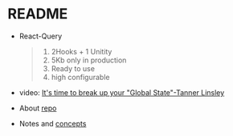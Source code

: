 # README

- React-Query

  > 1.  2Hooks + 1 Unitity
  > 2.  5Kb only in production
  > 3.  Ready to use
  > 4.  high configurable

- video: [It's time to break up your "Global State"-Tanner Linsley](https://www.youtube.com/watch?v=seU46c6Jz7E&feature=emb_logo&ab_channel=ReactConferencesbyGitNation)

- About [repo](./repo-readme.md)
- Notes and [concepts](./Notes.md)
